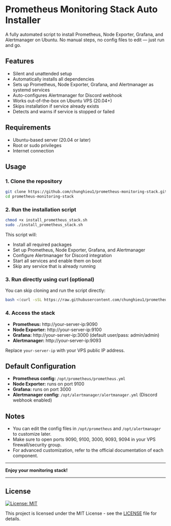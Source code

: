 # Prometheus Monitoring Stack Auto Installer

A fully automated script to install Prometheus, Node Exporter, Grafana, and Alertmanager on Ubuntu. No manual steps, no config files to edit — just run and go.

## Features

- Silent and unattended setup
- Automatically installs all dependencies
- Sets up Prometheus, Node Exporter, Grafana, and Alertmanager as systemd services
- Auto-configures Alertmanager for Discord webhook
- Works out-of-the-box on Ubuntu VPS (20.04+)
- Skips installation if service already exists
- Detects and warns if service is stopped or failed

## Requirements

- Ubuntu-based server (20.04 or later)
- Root or sudo privileges
- Internet connection

## Usage

### 1. Clone the repository

```bash
git clone https://github.com/chunghieu1/prometheus-monitoring-stack.git
cd prometheus-monitoring-stack
```

### 2. Run the installation script

```bash
chmod +x install_prometheus_stack.sh
sudo ./install_prometheus_stack.sh
```

This script will:

- Install all required packages
- Set up Prometheus, Node Exporter, Grafana, and Alertmanager
- Configure Alertmanager for Discord integration
- Start all services and enable them on boot
- Skip any service that is already running

### 3. Run directly using curl (optional)

You can skip cloning and run the script directly:

```bash
bash <(curl -sSL https://raw.githubusercontent.com/chunghieu1/prometheus-monitoring-stack/main/install_prometheus_stack.sh)
```

### 4. Access the stack

- **Prometheus:** http://your-server-ip:9090
- **Node Exporter:** http://your-server-ip:9100
- **Grafana:** http://your-server-ip:3000 (default user/pass: admin/admin)
- **Alertmanager:** http://your-server-ip:9093

Replace `your-server-ip` with your VPS public IP address.

## Default Configuration

- **Prometheus config:** `/opt/prometheus/prometheus.yml`
- **Node Exporter:** runs on port 9100
- **Grafana:** runs on port 3000
- **Alertmanager config:** `/opt/alertmanager/alertmanager.yml` (Discord webhook enabled)

## Notes

- You can edit the config files in `/opt/prometheus` and `/opt/alertmanager` to customize later.
- Make sure to open ports 9090, 9100, 3000, 9093, 9094 in your VPS firewall/security group.
- For advanced customization, refer to the official documentation of each component.

---

**Enjoy your monitoring stack!**

---

## License

[![License: MIT](https://img.shields.io/badge/License-MIT-yellow.svg)](LICENSE)

This project is licensed under the MIT License - see the [LICENSE](LICENSE) file for details.
